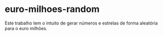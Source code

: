 # euro-milhoes-random

Este trabalho tem o intuito de gerar números e estrelas de forma aleatória para o euro milhões.
